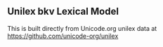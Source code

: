 Unilex bkv Lexical Model
----------------------

This is built directly from Unicode.org unilex data at
https://github.com/unicode-org/unilex
